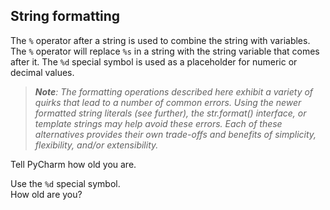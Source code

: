 ## String formatting

The `%` operator after a string is used to combine the string with variables. 
The `%` operator will replace `%s` in a string with the string variable that 
comes after it. The `%d` special symbol is used as a placeholder for numeric 
or decimal values.  

> <i><b>Note</b>: The formatting operations described here exhibit a variety 
> of quirks that lead to a number of common errors. 
> Using the newer formatted string literals (see further), 
> the str.format() interface, or template strings may help avoid these errors. 
> Each of these alternatives provides their own trade-offs and benefits of 
> simplicity, flexibility, and/or extensibility.</i>
  
Tell PyCharm how old you are.  

<div class='hint'>Use the <code>%d</code> special symbol.</div>
<div class='hint'>How old are you?</div>
